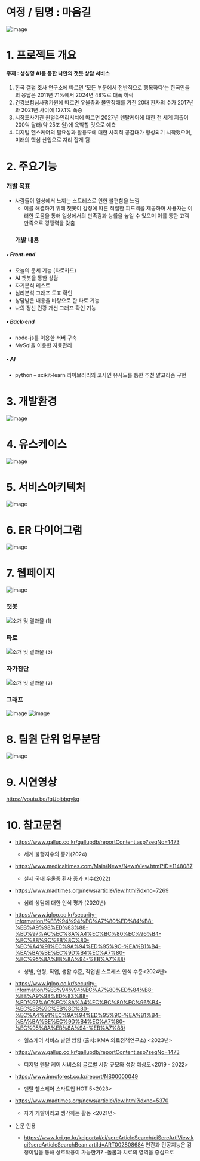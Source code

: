 # 여정 / 팀명 : 마음길
![image](https://github.com/user-attachments/assets/0d8a97d7-70cb-4059-a1d5-2ddaf0a18487)




# 1. 프로젝트 개요
#### 주제 : 생성형 AI를 통한 나만의 챗봇 상담 서비스
1. 한국 갤럽 조사 연구소에 따르면 ‘모든 부분에서 전반적으로 행복하다’는 한국인들의 응답은 2011년 71%에서 2024년 48%로 대폭 하락
2. 건강보험심사평가원에 따르면 우울증과 불안장애를 가진 20대 환자의 수가 2017년과 2021년 사이에 127.1% 폭증
3. 시장조사기관 퀀털라인리서치에 따르면 2027년 멘탈케어에 대한 전 세계 지출이 200억 달러(약 25조 원)에 육박할 것으로 예측
4. 디지털 헬스케어의 필요성과 활용도에 대한 사회적 공감대가 형성되기 시작했으며, 미래의 핵심 산업으로 자리 잡게 됨
   
# 2. 주요기능
  ### 개발 목표
- 사람들이 일상에서 느끼는 스트레스로 인한 불편함을 느낌
  - 이를 해결하기 위해 챗봇이 감정에 따른 적절한 피드백을 제공하며 사용자는 이러한 도움을 통해 일상에서의 만족감과 능률을 높일 수 있으며 이를 통한 고객 만족으로 경쟁력을 갖춤
  ### 개발 내용
##### ▪ Front-end 
- 오늘의 운세 기능 (타로카드)
- AI 챗봇을 통한 상담
- 자기분석 테스트
- 심리분석 그래프 도표 확인 
- 상담받은 내용을 바탕으로 한 타로 기능
- 나의 정신 건강 개선 그래프 확인 기능

##### ▪ Back-end
- node-js를 이용한 서버 구축
- MySql을 이용한 자료관리

##### ▪ AI
- python 
– scikit-learn 라이브러리의 코사인 유사도를 통한 추천 알고리즘 구현


# 3. 개발환경
  ![image](https://github.com/user-attachments/assets/c0a70b42-92ba-4106-911c-da6a9a5b8ebb)



# 4. 유스케이스
  ![image](https://github.com/user-attachments/assets/910222b7-75c1-4341-942d-b9ec6c929974)



# 5. 서비스아키텍처
  ![image](https://github.com/user-attachments/assets/8435d694-51be-481a-97c9-773957d12989)



# 6. ER 다이어그램
  ![image](https://github.com/user-attachments/assets/1b021f82-862b-413f-90cc-d62a5f3006dd)


# 7. 웹페이지
  ![image](https://github.com/user-attachments/assets/446ffd04-e7b4-4670-9db9-3f842e37a41e)
  
  ### 챗봇
  ![소개 및 결과물 (1)](https://github.com/user-attachments/assets/b816a5e8-af73-4398-be15-77ba405d3184)

  ### 타로
  ![소개 및 결과물 (3)](https://github.com/user-attachments/assets/49b60da1-90e3-464a-a579-079c1519f568)
  
  ### 자가진단
  ![소개 및 결과물 (2)](https://github.com/user-attachments/assets/7a7a2c52-e777-43c4-95fe-64cec5cf549a)

  ### 그래프
  ![image](https://github.com/user-attachments/assets/af9c3878-113a-427f-ad58-77a7ca92532b)
  ![image](https://github.com/user-attachments/assets/5f3d96b8-1864-4cbd-83e3-5d65a05aac33)

# 8. 팀원 단위 업무분담
  
  ![image](https://github.com/user-attachments/assets/047fc6bb-aea6-4ee9-8076-44c6f5dded0f)

# 9. 시연영상
  https://youtu.be/fqUblbbgykg


# 10. 참고문헌
- https://www.gallup.co.kr/gallupdb/reportContent.asp?seqNo=1473
  - 세계 불행지수의 증가(2024)
- https://www.medicaltimes.com/Main/News/NewsView.html?ID=1148087
  - 실제 국내 우울증 환자 증가 지수(2022)
- https://www.madtimes.org/news/articleView.html?idxno=7269
  - 심리 상담에 대한 인식 평가 (2020년)
- https://www.igloo.co.kr/security-information/%EB%94%94%EC%A7%80%ED%84%B8-%EB%A9%98%ED%83%88-%ED%97%AC%EC%8A%A4%EC%BC%80%EC%96%B4-%EC%8B%9C%EB%8C%80-%EC%A4%91%EC%9A%94%ED%95%9C-%EA%B1%B4-%EA%BA%BE%EC%9D%B4%EC%A7%80-%EC%95%8A%EB%8A%94-%EB%A7%88/
  - 성별, 연령, 직업, 생활 수준, 직업별 스트레스 인식 수준<2024년>
- https://www.igloo.co.kr/security-information/%EB%94%94%EC%A7%80%ED%84%B8-%EB%A9%98%ED%83%88-%ED%97%AC%EC%8A%A4%EC%BC%80%EC%96%B4-%EC%8B%9C%EB%8C%80-%EC%A4%91%EC%9A%94%ED%95%9C-%EA%B1%B4-%EA%BA%BE%EC%9D%B4%EC%A7%80-%EC%95%8A%EB%8A%94-%EB%A7%88/
  - 헬스케어 서비스 발전 방향 (출처: KMA 의료정책연구소) <2023년>
- https://www.gallup.co.kr/gallupdb/reportContent.asp?seqNo=1473
  - 디지털 멘탈 케어 서비스의 글로벌 시장 규모와 성장 예상도<2019 - 2022>
- https://www.innoforest.co.kr/report/NS00000049
  - 멘탈 헬스케어 스타트업 HOT 5<2023>
- https://www.madtimes.org/news/articleView.html?idxno=5370
  - 자기 개발이라고 생각하는 활동 <2021년>

- 논문 인용
  - https://www.kci.go.kr/kciportal/ci/sereArticleSearch/ciSereArtiView.kci?sereArticleSearchBean.artiId=ART002808684
인간과 인공지능은 감정이입을 통해 상호작용이 가능한가? -돌봄과 치료의 영역을 중심으로



  

  




